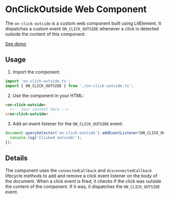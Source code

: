 # OnClickOutside Web Component

The `on-click-outside` is a custom web component built using LitElement. It dispatches a custom event `ON_CLICK_OUTSIDE` whenever a click is detected outside the content of this component.

[See demo](https://tflx.github.io/on-click-outside)

## Usage

1. Import the component:

```typescript
import 'on-click-outside.ts';
import { ON_CLICK_OUTSIDE } from './on-click-outside.ts';
```

2. Use the component in your HTML:

```html
<on-click-outside>
  <!-- Your content here -->
</on-click-outside>
```

3. Add an event listener for the `ON_CLICK_OUTSIDE` event:

```typescript
document.querySelector('on-click-outside').addEventListener(ON_CLICK_OUTSIDE, () => {
  console.log('Clicked outside!');
});
```

## Details

The component uses the `connectedCallback` and `disconnectedCallback` lifecycle methods to add and remove a click event listener on the body of the document. When a click event is fired, it checks if the click was outside the content of the component. If it was, it dispatches the `ON_CLICK_OUTSIDE` event.